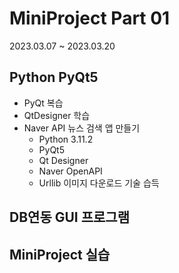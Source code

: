 # MiniProject Part 01
 2023.03.07 ~ 2023.03.20
 
## Python PyQt5
 - PyQt 복습
 - QtDesigner 학습
 - Naver API 뉴스 검색 앱 만들기
    - Python 3.11.2
    - PyQt5
    - Qt Designer
    - Naver OpenAPI
    - Urllib 이미지 다운로드 기술 습득

## DB연동 GUI 프로그램

## MiniProject 실습
